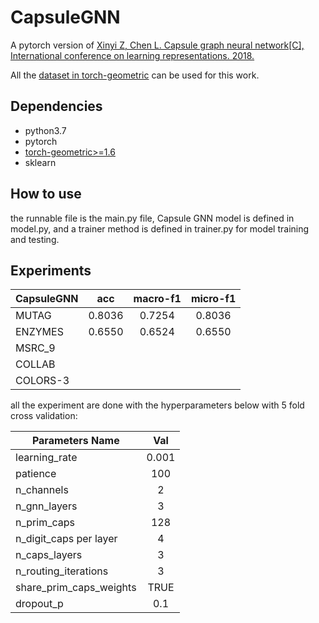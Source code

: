 # CapsuleGNN
A pytorch version of [Xinyi Z, Chen L. Capsule graph neural network[C], International conference on learning representations. 2018.](https://openreview.net/forum?id=Byl8BnRcYm)

All the [dataset in torch-geometric](https://pytorch-geometric.readthedocs.io/en/latest/modules/datasets.html) can be used for this work.

## Dependencies

* python3.7
* pytorch
* [torch-geometric>=1.6](https://pytorch-geometric.readthedocs.io/en/latest/)
* sklearn

## How to use
the runnable file is the main.py file, Capsule GNN model is defined in model.py, and a trainer method is defined in trainer.py for model training and testing.



## Experiments


| CapsuleGNN | acc    | macro-f1 | micro-f1 |
|------------|:------:|:--------:|:--------:|
| MUTAG      | 0.8036 | 0.7254   | 0.8036   |
| ENZYMES    | 0.6550 | 0.6524   | 0.6550   |
| MSRC_9     |        |          |          |
| COLLAB     |        |          |          |
| COLORS-3   |        |          |          |

all the experiment are done with the hyperparameters below with 5 fold cross validation:

|Parameters Name          |Val    |
|-------------------------|:-----:|
| learning_rate           | 0.001 |
| patience                | 100   |
| n_channels              | 2     |
| n_gnn_layers            | 3     |
| n_prim_caps             | 128   |
| n_digit_caps per layer  | 4     |
| n_caps_layers           | 3     |
| n_routing_iterations    | 3     |
| share_prim_caps_weights | TRUE  |
| dropout_p               | 0.1   |
